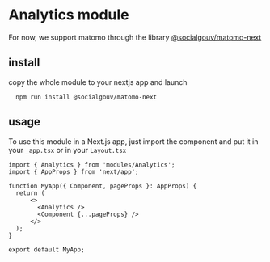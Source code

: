# Analytics module

For now, we support matomo through the library [@socialgouv/matomo-next](https://github.com/SocialGouv/matomo-next)

## install

copy the whole module to your nextjs app and launch

```
  npm run install @socialgouv/matomo-next
```

## usage

To use this module in a Next.js app, just import the component and put it in your `_app.tsx` or in your `Layout.tsx`

```
import { Analytics } from 'modules/Analytics';
import { AppProps } from 'next/app';

function MyApp({ Component, pageProps }: AppProps) {
  return (
      <>
        <Analytics />
        <Component {...pageProps} />
      </>
  );
}

export default MyApp;

```

